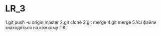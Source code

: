 # LR_3
1.git push -u origin master
2.git clone
3.git merge
4.git merge
5.Усі файли знаходяться на кожкому ПК

